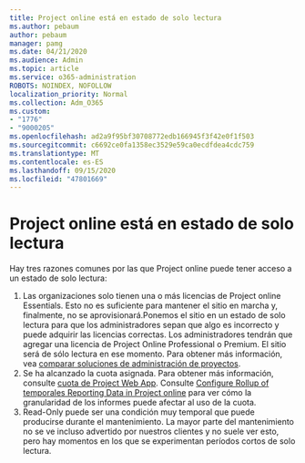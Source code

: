 ```yaml
---
title: Project online está en estado de solo lectura
ms.author: pebaum
author: pebaum
manager: pamg
ms.date: 04/21/2020
ms.audience: Admin
ms.topic: article
ms.service: o365-administration
ROBOTS: NOINDEX, NOFOLLOW
localization_priority: Normal
ms.collection: Adm_O365
ms.custom:
- "1776"
- "9000205"
ms.openlocfilehash: ad2a9f95bf30708772edb166945f3f42e0f1f503
ms.sourcegitcommit: c6692ce0fa1358ec3529e59ca0ecdfdea4cdc759
ms.translationtype: MT
ms.contentlocale: es-ES
ms.lasthandoff: 09/15/2020
ms.locfileid: "47801669"
---
```

# <a name="project-online-is-in-a-read-only-state"></a>Project online está en estado de solo lectura

Hay tres razones comunes por las que Project online puede tener acceso a un estado de solo lectura:

1. Las organizaciones solo tienen una o más licencias de Project online Essentials. Esto no es suficiente para mantener el sitio en marcha y, finalmente, no se aprovisionará.Ponemos el sitio en un estado de solo lectura para que los administradores sepan que algo es incorrecto y puede adquirir las licencias correctas. Los administradores tendrán que agregar una licencia de Project Online Professional o Premium. El sitio será de sólo lectura en ese momento. Para obtener más información, vea [comparar soluciones de administración de proyectos](https://products.office.com/project/compare-microsoft-project-management-software?tab=1).
2. Se ha alcanzado la cuota asignada. Para obtener más información, consulte [cuota de Project Web App](https://docs.microsoft.com/projectonline/tune-project-online-performance#project-web-app-quota). Consulte [Configure Rollup of temporales Reporting Data in Project online](https://docs.microsoft.com/ProjectOnline/configure-rollup-of-timephased-reporting-data-in-project-online) para ver cómo la granularidad de los informes puede afectar al uso de la cuota.
3. Read-Only puede ser una condición muy temporal que puede producirse durante el mantenimiento. La mayor parte del mantenimiento no se ve incluso advertido por nuestros clientes y no suele ver esto, pero hay momentos en los que se experimentan períodos cortos de solo lectura.
